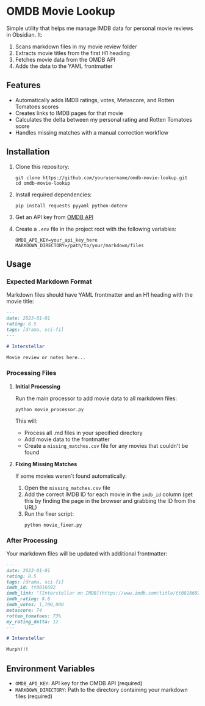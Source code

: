 # OMDB Movie Lookup

Simple utility that helps me manage IMDB data for personal movie reviews in Obsidian. It:

1. Scans markdown files in my movie review folder
2. Extracts movie titles from the first H1 heading
3. Fetches movie data from the OMDB API
4. Adds the data to the YAML frontmatter

## Features

- Automatically adds IMDB ratings, votes, Metascore, and Rotten Tomatoes scores
- Creates links to IMDB pages for that movie
- Calculates the delta between my personal rating and Rotten Tomatoes score
- Handles missing matches with a manual correction workflow

## Installation

1. Clone this repository:
   ```
   git clone https://github.com/yourusername/omdb-movie-lookup.git
   cd omdb-movie-lookup
   ```

2. Install required dependencies:
   ```
   pip install requests pyyaml python-dotenv
   ```

3. Get an API key from [OMDB API](http://www.omdbapi.com/)

4. Create a `.env` file in the project root with the following variables:
   ```
   OMDB_API_KEY=your_api_key_here
   MARKDOWN_DIRECTORY=/path/to/your/markdown/files
   ```

## Usage

### Expected Markdown Format

Markdown files should have YAML frontmatter and an H1 heading with the movie title:

```markdown
---
date: 2023-01-01
rating: 8.5
tags: [drama, sci-fi]
---

# Interstellar

Movie review or notes here...
```

### Processing Files

1. **Initial Processing**

   Run the main processor to add movie data to all markdown files:

   ```
   python movie_processor.py
   ```

   This will:
   - Process all .md files in your specified directory
   - Add movie data to the frontmatter
   - Create a `missing_matches.csv` file for any movies that couldn't be found

2. **Fixing Missing Matches**

   If some movies weren't found automatically:
   
   1. Open the `missing_matches.csv` file
   2. Add the correct IMDB ID for each movie in the `imdb_id` column (get this by finding the page in the browser and grabbing the ID from the URL)
   3. Run the fixer script:
      ```
      python movie_fixer.py
      ```

### After Processing

Your markdown files will be updated with additional frontmatter:

```markdown
---
date: 2023-01-01
rating: 8.5
tags: [drama, sci-fi]
imdb_id: tt0816692
imdb_link: "[Interstellar on IMDB](https://www.imdb.com/title/tt0816692/)"
imdb_rating: 8.6
imdb_votes: 1,700,000
metascore: 74
rotten_tomatoes: 73%
my_rating_delta: 12
---

# Interstellar

Murph!!!
```

## Environment Variables

- `OMDB_API_KEY`: API key for the OMDB API (required)
- `MARKDOWN_DIRECTORY`: Path to the directory containing your markdown files (required)
